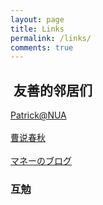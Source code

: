 ```yaml
---
layout: page
title: Links
permalink: /links/
comments: true
---
```


##  友善的邻居们

[Patrick@NUA](http://pengqiqi.com)<br><br>[曹说春秋](https://chunqiu.bighu.cn)<br><br>[マネーのブログ](https://orewa.money)


###  互勉



